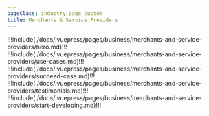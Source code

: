 ```yaml
---
pageClass: industry-page custom
title: Merchants & Service Providers
---
```


!!!include(./docs/.vuepress/pages/business/merchants-and-service-providers/hero.md)!!!
!!!include(./docs/.vuepress/pages/business/merchants-and-service-providers/use-cases.md)!!!
!!!include(./docs/.vuepress/pages/business/merchants-and-service-providers/succeed-case.md)!!!
!!!include(./docs/.vuepress/pages/business/merchants-and-service-providers/testimonials.md)!!!
!!!include(./docs/.vuepress/pages/business/merchants-and-service-providers/start-developing.md)!!!

<script>
import VueSlickCarousel from 'vue-slick-carousel';
import 'vue-slick-carousel/dist/vue-slick-carousel.css';
import 'vue-slick-carousel/dist/vue-slick-carousel-theme.css';
import TabSection from "../.vuepress/components/TabSection";
import Accordion from "../.vuepress/components/simple-accordion/accordion";
import AccordionItem from "../.vuepress/components/simple-accordion/accordion-item";

export default {
  components: {
    VueSlickCarousel, AccordionItem, Accordion, TabSection
  },
  data() {
    return {
      options: {
        dots: true,
        arrows: true,
        dotsClass: 'testimonials__dots',
        infinite: false,
        speed: 500,
        slidesToShow: 1,
      },
      borderedLink: false,
      accentLink: {
        text: 'Start developing',
        link: '/examples'
      },
      tabs: [
        'Merchant Payments',
        'Recurring Payments'
      ],
      activeTabName: '',
    }
  },
  created() {
    this.activeTabName = this.tabs.length ? this.tabs[0] : ''
  },

  methods: {
    handleTabSwitch(tabName) {
      this.activeTabName = tabName;
    },
    isActiveTab(title) {
      return title === this.activeTabName
    },
  }
}
</script>
